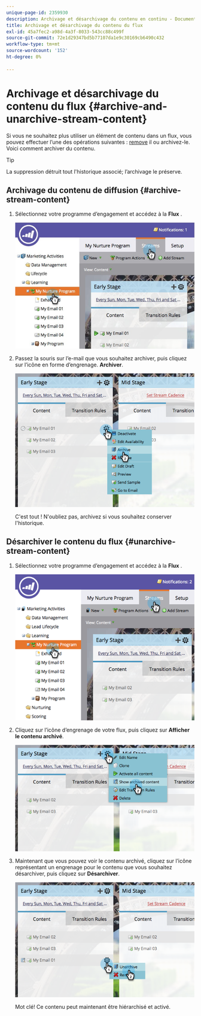 ```yaml
---
unique-page-id: 2359930
description: Archivage et désarchivage du contenu en continu - Documents Marketo - Documentation du produit
title: Archivage et désarchivage du contenu du flux
exl-id: 45a7fec2-a98d-4a3f-8033-543cc88c499f
source-git-commit: 72e1d29347bd5b77107da1e9c30169cb6490c432
workflow-type: tm+mt
source-wordcount: '152'
ht-degree: 0%

---
```


# Archivage et désarchivage du contenu du flux {#archive-and-unarchive-stream-content}

Si vous ne souhaitez plus utiliser un élément de contenu dans un flux, vous pouvez effectuer l’une des opérations suivantes : [remove](/help/marketo/product-docs/email-marketing/drip-nurturing/using-stream-content/remove-stream-content.md) il ou archivez-le. Voici comment archiver du contenu.

>[!TIP]
>
>La suppression détruit tout l&#39;historique associé; l’archivage le préserve.

## Archivage du contenu de diffusion {#archive-stream-content}

1. Sélectionnez votre programme d’engagement et accédez à la **Flux** .

   ![](assets/cloneasteam-4.jpg)

1. Passez la souris sur l’e-mail que vous souhaitez archiver, puis cliquez sur l’icône en forme d’engrenage. **Archiver**.

   ![](assets/image2014-9-15-17-3a42-3a7.png)

   C&#39;est tout ! N&#39;oubliez pas, archivez si vous souhaitez conserver l&#39;historique.

## Désarchiver le contenu du flux {#unarchive-stream-content}

1. Sélectionnez votre programme d’engagement et accédez à la **Flux** .

   ![](assets/image2014-9-15-17-3a42-3a11.png)

1. Cliquez sur l’icône d’engrenage de votre flux, puis cliquez sur **Afficher le contenu archivé**.

   ![](assets/image2014-9-15-17-3a42-3a15.png)

1. Maintenant que vous pouvez voir le contenu archivé, cliquez sur l’icône représentant un engrenage pour le contenu que vous souhaitez désarchiver, puis cliquez sur **Désarchiver**.

   ![](assets/image2014-9-15-17-3a42-3a24.png)

   Mot clé! Ce contenu peut maintenant être hiérarchisé et activé.
